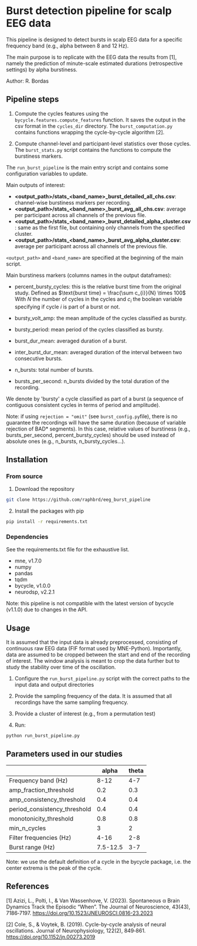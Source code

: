 # Burst detection pipeline for scalp EEG data

This pipeline is designed to detect bursts in scalp EEG data for a specific frequency band (e.g., alpha between 8 and 12
Hz).

The main purpose is to replicate with the EEG data the results from [1], namely the prediction of minute-scale estimated
durations (retrospective settings) by alpha burstiness.

Author: R. Bordas

## Pipeline steps

1. Compute the cycles features using the `bycycle.features.compute_features` function. It saves the output in the csv
   format in the `cycles_dir` directory. The `burst_computation.py` contains functions wrapping the cycle-by-cycle
   algorithm [2].

2. Compute channel-level and participant-level statistics over those cycles. The `burst_stats.py` script contains the
   functions to compute the burstiness markers.

The `run_burst_pipeline` is the main entry script and contains some configuration variables to update.

Main outputs of interest:

- **<output_path>/stats_<band_name>_burst_detailed_all_chs.csv**: channel-wise burstiness markers per recording.
- **<output_path>/stats_<band_name>_burst_avg_all_chs.csv**: average per participant across all channels of the
  previous file.
- **<output_path>/stats_<band_name>_burst_detailed_alpha_cluster.csv**: same as the first file, but containing only
  channels from the specified cluster.
- **<output_path>/stats_<band_name>_burst_avg_alpha_cluster.csv**: average per participant across all channels of the
  previous file.

`<output_path>` and `<band_name>`  are specified at the beginning of the main script.

Main burstiness markers (columns names in the output dataframes):

- percent_bursty_cycles: this is the relative burst time from the original study. Defined as
  $\text{burst time} = \frac{\sum c_{i}}{N} \times 100$
  With $N$ the number of cycles in the cycles and $c_i$ the boolean variable specifying if cycle $i$ is part of a burst
  or not.

- bursty_volt_amp: the mean amplitude of the cycles classified as bursty.

- bursty_period: mean period of the cycles classified as bursty.

- burst_dur_mean: averaged duration of a burst.

- inter_burst_dur_mean: averaged duration of the interval between two consecutive bursts.

- n_bursts: total number of bursts.

- bursts_per_second: n_bursts divided by the total duration of the recording.

We denote by 'bursty' a cycle classified as part of a burst (a sequence of contiguous consistent cycles in terms of
period and amplitude).

Note: if using `rejection = "omit"` (see `burst_config.py`file), there is no guarantee the recordings will have the same
duration (because of variable rejection of BAD* segments). In this case, relative values of burstiness (e.g., 
bursts_per_second, percent_bursty_cycles) should be used instead of absolute ones (e.g., n_bursts, n_bursty_cycles...). 

## Installation

### From source

1. Download the repository

```bash
git clone https://github.com/raphbrd/eeg_burst_pipeline
```

2. Install the packages with pip

```bash
pip install -r requirements.txt
```

### Dependencies

See the requirements.txt file for the exhaustive list.

- mne, v1.7.0
- numpy
- pandas
- tqdm
- bycycle, v1.0.0
- neurodsp, v2.2.1

Note: this pipeline is not compatible with the latest version of bycycle (v1.1.0) due to changes in the API.

## Usage

It is assumed that the input data is already preprocessed, consisting of continuous raw EEG data (FIF format used
by MNE-Python). Importantly, data are assumed to be cropped between the start and end of the recording of interest.
The window analysis is meant to crop the data further but to study the stability over time of the oscillation.

1. Configure the `run_burst_pipeline.py` script with the correct paths to the input data and output directories

2. Provide the sampling frequency of the data. It is assumed that all recordings have the same sampling frequency.

3. Provide a cluster of interest (e.g., from a permutation test)

4. Run:

```bash
python run_burst_pipeline.py
```

## Parameters used in our studies

| 	                              | alpha    	 | theta 	 |
|--------------------------------|------------|---------|
| Frequency band (Hz)          	 | 8-12     	 | 4-7   	 |
| amp_fraction_threshold       	 | 0.2      	 | 0.3   	 |
| amp_consistency_threshold    	 | 0.4      	 | 0.4   	 |
| period_consistency_threshold 	 | 0.4      	 | 0.4   	 |
| monotonicity_threshold       	 | 0.8      	 | 0.8   	 |
| min_n_cycles                 	 | 3        	 | 2     	 |
| Filter frequencies (Hz)      	 | 4-16     	 | 2-8   	 |
| Burst range (Hz)             	 | 7.5-12.5 	 | 3-7   	 |

Note: we use the default definition of a cycle in the bycycle package, i.e. the center extrema is the peak of the
cycle.

## References

[1] Azizi, L., Polti, I., & Van Wassenhove, V. (2023). Spontaneous α Brain Dynamics Track the Episodic “When”. The
Journal of Neuroscience, 43(43), 7186‑7197. https://doi.org/10.1523/JNEUROSCI.0816-23.2023

[2] Cole, S., & Voytek, B. (2019). Cycle-by-cycle analysis of neural oscillations. Journal of Neurophysiology, 122(2),
849‑861. https://doi.org/10.1152/jn.00273.2019
